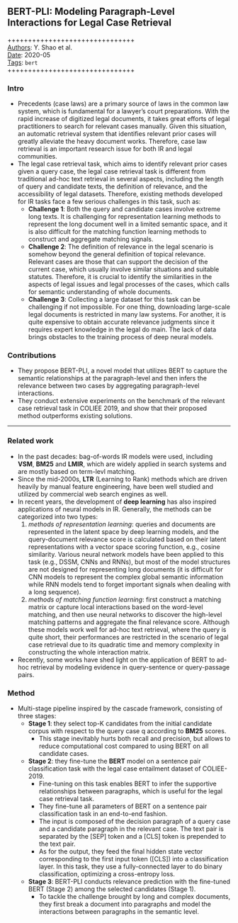 ## BERT-PLI: Modeling Paragraph-Level Interactions for Legal Case Retrieval

+++++++++++++++++++++++++++++++  
<ins>Authors</ins>: Y. Shao et al.  
<ins>Date</ins>: 2020-05  
<ins>Tags</ins>: `bert`  
+++++++++++++++++++++++++++++++  


### Intro

- Precedents (case laws) are a primary source of laws in the common law system, which is fundamental for a lawyer’s court preparations. With the rapid increase of digitized legal documents, it takes great efforts of legal practitioners to search for relevant cases manually. Given this situation, an automatic retrieval system that identifies relevant prior cases will greatly alleviate the heavy document works. Therefore, case law retrieval is an important research issue for both IR and legal communities.
- The legal case retrieval task, which aims to identify relevant prior cases given a query case, the legal case retrieval task is different from traditional ad-hoc text retrieval in several aspects, including the length of query and candidate texts, the definition of relevance, and the accessibility of legal datasets. Therefore, existing methods developed for IR tasks face a few serious challenges in this task, such as:
  - **Challenge 1**: Both the query and candidate cases involve extreme long texts. It is challenging for representation learning methods to represent the long document well in a limited semantic space, and it is also difficult for the matching function learning methods to construct and aggregate matching signals.
  - **Challenge 2**: The definition of relevance in the legal scenario is somehow beyond the general definition of topical relevance. Relevant cases are those that can support the decision of the current case, which usually involve similar situations and suitable statutes. Therefore, it is crucial to identify the similarities in the aspects of legal issues and legal processes of the cases, which calls for semantic understanding of whole documents.
  - **Challenge 3**: Collecting a large dataset for this task can be challenging if not impossible. For one thing, downloading large-scale legal documents is restricted in many law systems. For another, it is quite expensive to obtain accurate relevance judgments since it requires expert knowledge in the legal do
main. The lack of data brings obstacles to the training process of deep neural models.


### Contributions

- They propose BERT-PLI, a novel model that utilizes BERT to capture the semantic relationships at the paragraph-level and then infers the relevance between two cases by aggregating paragraph-level interactions.
- They conduct extensive experiments on the benchmark of the relevant case retrieval task in COLIEE 2019, and show that their proposed method outperforms existing solutions.

***

### Related work

- In the past decades: bag-of-words IR models were used, including **VSM**, **BM25** and **LMIR**, which are widely applied in search systems and are mostly based on term-levl matching.
- Since the mid-2000s, **LTR** (Learning to Rank) methods which are driven heavily by manual feature engineering, have been well studied and utilized by commercial web search engines as well.
- In recent years, the development of **deep learning** has also inspired applications of neural models in IR. Generally, the methods can be categorized into two types:
  1. *methods of representation learning*: queries and documents are represented in the latent space by deep learning models, and the query-document relevance score is calculated based on their latent representations with a vector space scoring function, e.g., cosine similarity. Various neural network models have been applied to this task (e.g., DSSM, CNNs and RNNs), but most of the model structures are not designed for representing long documents (it is difficult for CNN models to represent the complex global semantic information while RNN models tend to forget important signals when dealing with a long sequence).
  2. *methods of matching function learning*: first construct a matching matrix or capture local interactions based on the word-level matching, and then use neural networks to discover the high-level matching patterns and aggregate the final relevance score. Although these models work well for ad-hoc text retrieval, where the query is quite short, their performances are restricted in the scenario of legal case retrieval due to its quadratic time and memory complexity in constructing the whole interaction matrix.
- Recently, some works have shed light on the application of BERT to ad-hoc retrieval by modeling evidence in query-sentence or query-passage pairs.


### Method

- Multi-stage pipeline inspired by the cascade framework, consisting of three stages:
  - **Stage 1**: they select top-K candidates from the initial candidate corpus with respect to the query case q according to **BM25** scores. 
    - This stage inevitably hurts both recall and precision, but allows to reduce computational cost compared to using BERT on all candidate cases.
  - **Stage 2**: they fine-tune the **BERT** model on a sentence pair classification task with the legal case entailment dataset of COLIEE-2019. 
    - Fine-tuning on this task enables BERT to infer the supportive relationships between paragraphs, which is useful for the legal case retrieval task. 
    - They fine-tune all parameters of BERT on a sentence pair classification task in an end-to-end fashion. 
    - The input is composed of the decision paragraph of a query case and a candidate paragraph in the relevant case. The text pair is separated by the [SEP] token and a [CLS] token is prepended to the text pair. 
    - As for the output, they feed the final hidden state vector corresponding to the first input token ([CLS]) into a classification layer. In this task, they use a fully-connected layer to do binary classification, optimizing a cross-entropy loss.
  - **Stage 3**: BERT-PLI conducts relevance prediction with the fine-tuned BERT (Stage 2) among the selected candidates (Stage 1).
    - To tackle the challenge brought by long and complex documents, they first break a document into paragraphs and model the interactions between paragraphs in the semantic level.
